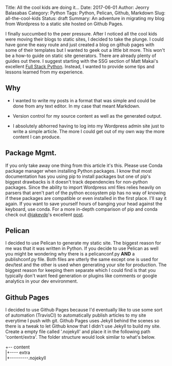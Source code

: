 Title: All the cool kids are doing it...
Date: 2017-06-01
Author: Jeorry Balasabas
Category: Python
Tags: Python, Pelican, Github, Markdown
Slug: all-the-cool-kids
Status: draft
Summary: An adventure in migrating my blog from Wordpress to a static site hosted on Github Pages.


I finally succumbed to the peer pressure. After I noticed all the cool kids were moving their blogs to static sites, I decided to take the plunge. I could have gone the easy route and just created a blog on github pages with some of their templates but I wanted to geek out a little bit more. This won't be a how-to guide on static site generators. There are already plenty of guides out there. I suggest starting with the SSG section of Matt Makai's excellent [Full Stack Python](https://www.fullstackpython.com/static-site-generator.html). Instead, I wanted to provide some tips and lessons learned from my experience.

## Why

* I wanted to write my posts in a format that was simple and could be done from any text editor. In my case that meant Markdown.

* Version control for my source content as well as the generated output.

* I absolutely abhorred having to log into my Wordpress admin site just to write a simple article. The more I could get out of my own way the more content I can produce.

## Package Mgmt.
If you only take away one thing from this article it's this. Please use Conda package manager when installing Python packages. I know that most documentation has you using pip to install packages but one of pip's biggest drawbacks is it doesn't track dependencies for non-python packages. Since the ability to import Wordpress xml files relies heavily on parsers that aren't part of the python ecosystem pip has no way of knowing if these packages are compatible or even installed in the first place. I'll say it again. If you want to save yourself hours of banging your head against the keyboard, use conda. For a more in-depth comparison of pip and conda check out [@jakevdp](https://twitter.com/jakevdp)'s excellent [post](https://jakevdp.github.io/blog/2016/08/25/conda-myths-and-misconceptions/).

## Pelican
I decided to use Pelican to generate my static site. The biggest reason for me was that it was written in Python. If you decide to use Pelican as well you might be wondering why there is a pelicanconf.py **AND** a publishconf.py file. Both files are utterly the same except one is used for dev/test and the other is used when generating your site for production. The biggest reason for keeping them separate which I could find is that you typically don't want feed generation or plugins like comments or google analytics in your dev environment.

## Github Pages
I decided to use Github Pages because I'd eventually like to use some sort of automation (TravisCI) to automatically publish articles to my site everytime I push with git. Github Pages uses Jekyll behind the scenes so there is a tweak to let Github know that I didn't use Jekyll to build my site. Create a empty file called '.nojekyll' and place it in the following path 'content/extra'. The folder structure would look similar to what's below.

+-- content  
|+---- extra  
|+---------.nojekyll
 


